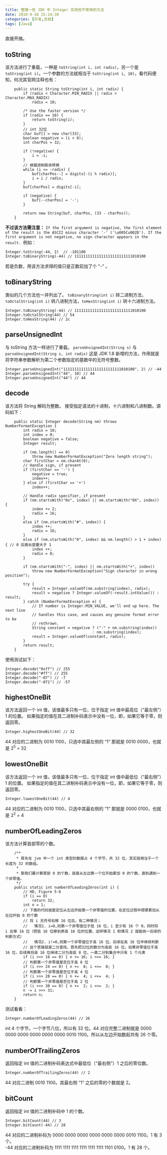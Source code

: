 ```yaml
---
title: 整理一些 JDK 中 Integer 实用但不常用的方法
date: 2018-9-26 15:14:30
categories: [开发,总结]
tags: [Java]
---
```


直接开搞。

## toString
该方法进行了重载，一种是 `toString(int i, int radix)`，另一个是 `toString(int i)`。一个参数的方法就相当于 `toString(int i, 10)`，看代码便知，何况其官网注释也有：
```
    public static String toString(int i, int radix) {
        if (radix < Character.MIN_RADIX || radix > Character.MAX_RADIX)
            radix = 10;

        /* Use the faster version */
        if (radix == 10) {
            return toString(i);
        }
        // int 32位
        char buf[] = new char[33];
        boolean negative = (i < 0);
        int charPos = 32;

        if (!negative) {
            i = -i;
        }
        // 根据进制取余转换
        while (i <= -radix) {
            buf[charPos--] = digits[-(i % radix)];
            i = i / radix;
        }
        buf[charPos] = digits[-i];

        if (negative) {
            buf[--charPos] = '-';
        }

        return new String(buf, charPos, (33 - charPos));
    }
```
**不过该方法需注意：** `If the first argument is negative, the first element of the result is the ASCII minus character '-' ('\u005Cu002D'). If the first argument is not negative, no sign character appears in the result. `例如：
```
Integer.toString(-44, 2)  // -101100
Integer.toBinaryString(-44) // 11111111111111111111111111010100
```
若是负数，用该方法求得的值只是正数前加了个 "-" 。

## toBinaryString
类似的几个方法也一并列出了。 `toBinaryString(int i)` 转二进制方法，`toOctalString(int i)` 转八进制方法，`toHexString(int i)` 转十六进制方法。
```
Integer.toBinaryString(-44) // 11111111111111111111111111010100
Integer.toOctalString(44) // 54
Integer.toHexString(44) // 2c
```

## parseUnsignedInt
与 toString 方法一样进行了重载。 `parseUnsignedInt(String s)` 与 `parseUnsignedInt(String s, int radix)` 这是 JDK 1.8 新增的方法，作用就是将字符串参数解析为第二个参数指定的基数中的无符号整数。
```
Integer.parseUnsignedInt("11111111111111111111111111010100", 2) // -44
Integer.parseUnsignedInt("44", 10) // 44
Integer.parseUnsignedInt("44") // 44
```

## decode
该方法将 String 解码为整数。 接受指定语法的十进制，十六进制和八进制数。源码如下：
```
    public static Integer decode(String nm) throws NumberFormatException {
        int radix = 10;
        int index = 0;
        boolean negative = false;
        Integer result;

        if (nm.length() == 0)
            throw new NumberFormatException("Zero length string");
        char firstChar = nm.charAt(0);
        // Handle sign, if present
        if (firstChar == '-') {
            negative = true;
            index++;
        } else if (firstChar == '+')
            index++;

        // Handle radix specifier, if present
        if (nm.startsWith("0x", index) || nm.startsWith("0X", index)) {
            index += 2;
            radix = 16;
        }
        else if (nm.startsWith("#", index)) {
            index ++;
            radix = 16;
        }
        else if (nm.startsWith("0", index) && nm.length() > 1 + index) { // 0 后面长度要大于 1
            index ++;
            radix = 8;
        }

        if (nm.startsWith("-", index) || nm.startsWith("+", index))
            throw new NumberFormatException("Sign character in wrong position");

        try {
            result = Integer.valueOf(nm.substring(index), radix);
            result = negative ? Integer.valueOf(-result.intValue()) : result;
        } catch (NumberFormatException e) {
            // If number is Integer.MIN_VALUE, we'll end up here. The next line
            // handles this case, and causes any genuine format error to be
            // rethrown.
            String constant = negative ? ("-" + nm.substring(index))
                                       : nm.substring(index);
            result = Integer.valueOf(constant, radix);
        }
        return result;
    }
```
使用测试如下：
```
Integer.decode("0xff") // 255
Integer.decode("#ff") // 255
Integer.decode("-07") // -7
Integer.decode("-071") // -57
```

## highestOneBit
该方法返回一个 int 值，该值最多只有一位，位于指定 int 值中最高位（“最左侧”）1 的位置。 如果指定的值在其二进制补码表示中没有一位，即，如果它等于零，则返回零。
```
Integer.highestOneBit(44) // 32
```
44 对应的二进制为 0010 1100，只选中其最左侧的 “1” 那就是 0010 0000，也就是 2<sup>5</sup> = 32

## lowestOneBit
该方法返回一个 int 值，该值最多只有一位，位于指定 int 值中最低位（“最右侧”）1 的位置。 如果指定的值在其二进制补码表示中没有一位，即，如果它等于零，则返回零。
```
Integer.lowestOneBit(44) // 4
```
44 对应的二进制为 0010 1100，只选中其最右侧的 “1” 那就是 0000 0100，也就是 2<sup>2</sup> = 4

## numberOfLeadingZeros
该方法计算首部零的个数。
```
    /**
     * 首先在 jvm 中一个 int 类型的数据占 4 个字节，共 32 位，其实就相当于一个长度为 32 的数组。
     *
     * 那我们要计算首部 0 的个数，就是从左边第一个位开始累加 0 的个数，直到遇到一个非零值。
     */
    public static int numberOfLeadingZeros(int i) {
        // HD, Figure 5-6
        if (i == 0)
            return 32;
        int n = 1;
        // 下面的代码就是定位从左边开始第一个非零值的位置，在定位过程中顺便累加从左边开始 0 的个数
        // 将 i 无符号右移 16 位后，有二种情况；
        //   情况1. i=0,则第一个非零值位于低 16 位，i 至少有 16 个 0，同时将 i 左移 16 位（把低 16 位移到原高 16 位的位置，这样情况 1 和情况 2 就能统一后续的判断方式）
        //   情况2. i!=0,则第一个非零值位于高 16 位，后续在高 16 位中继续判断
        // 这个思路就是二分查找，首先把32位的数分为高低 16 位，如果非零值位于高 16 位，后续再将高 16 位继续二分为高低 8 位，一直二分到集合中只有 1 个元素
        if (i >>> 16 == 0) { n += 16; i <<= 16; }
        // 判断第一个非零值是否位于高 8 位
        if (i >>> 24 == 0) { n +=  8; i <<=  8; }
        // 判断第一个非零值是否位于高 4 位
        if (i >>> 28 == 0) { n +=  4; i <<=  4; }
        // 判断第一个非零值是否位于高 2 位
        if (i >>> 30 == 0) { n +=  2; i <<=  2; }
        n -= i >>> 31;
        return n;
    }
```
测试看看：
```
Integer.numberOfLeadingZeros(44) // 26
```
int 4 个字节，一个字节八位，所以有 32 位。44 对应完整二进制就是 0000 0000 0000 0000 0000 0000 0010 1100。所以从左边开始数起共有 26 个零。

## numberOfTrailingZeros
返回指定 int 值的二进制补码表达式中最低位（“最右侧”）1 之后的零位数。
```
Integer.numberOfTrailingZeros(44) // 2
```
44 对应二进制 0010 1100。其最右侧 “1” 之后的零的个数就是 2。

## bitCount
返回指定 int 值的二进制补码中 1 的个数。
```
Integer.bitCount(44) // 3
Integer.bitCount(-44) // 28
```
44 对应的二进制补码为 0000 0000 0000 0000 0000 0000 0010 1100。1 有 3 个。<br>
-44 对应的二进制补码为 1111 1111 1111 1111 1111 1111 1101 0100。1 有 28 个。
